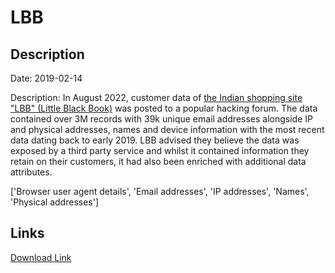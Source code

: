 # LBB

## Description

Date: 2019-02-14

Description:
In August 2022, customer data of <a href="https://lbb.in/" target="_blank" rel="noopener">the Indian shopping site &quot;LBB&quot; (Little Black Book)</a> was posted to a popular hacking forum. The data contained over 3M records with 39k unique email addresses alongside IP and physical addresses, names and device information with the most recent data dating back to early 2019. LBB advised they believe the data was exposed by a third party service and whilst it contained information they retain on their customers, it had also been enriched with additional data attributes.


['Browser user agent details', 'Email addresses', 'IP addresses', 'Names', 'Physical addresses']

## Links

[Download Link](https://link-to.net/1229997/79.19483861014753/dynamic/?r=bGJiLmlu)